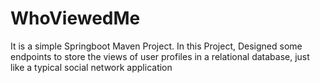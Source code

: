 # WhoViewedMe
It is a simple Springboot Maven Project. In this Project, Designed some endpoints to store the views of user profiles in a relational database, just like a typical social network application
